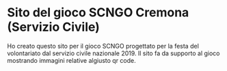 # Sito del gioco SCNGO Cremona (Servizio Civile)

Ho creato questo sito per il gioco SCNGO progettato per la festa del volontariato dal servizio civile nazionale 2019.
Il sito fa da supporto al gioco mostrando immagini relative algiusto qr code.

